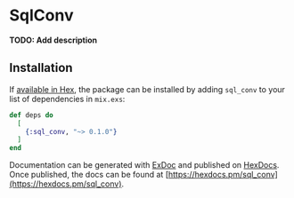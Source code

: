 # SqlConv

**TODO: Add description**

## Installation

If [available in Hex](https://hex.pm/docs/publish), the package can be installed
by adding `sql_conv` to your list of dependencies in `mix.exs`:

```elixir
def deps do
  [
    {:sql_conv, "~> 0.1.0"}
  ]
end
```

Documentation can be generated with [ExDoc](https://github.com/elixir-lang/ex_doc)
and published on [HexDocs](https://hexdocs.pm). Once published, the docs can
be found at [https://hexdocs.pm/sql_conv](https://hexdocs.pm/sql_conv).

